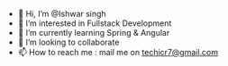 - 👋 Hi, I’m @Ishwar singh
- 👀 I’m interested in Fullstack Development
- 🌱 I’m currently learning Spring & Angular
- 💞️ I’m looking to collaborate 
- 📫 How to reach me : mail me on techicr7@gmail.com

<!---
tech-icr7/tech-icr7 is a ✨ special ✨ repository because its `README.md` (this file) appears on your GitHub profile.
You can click the Preview link to take a look at your changes.
--->
